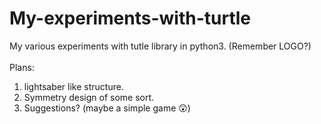 # My-experiments-with-turtle
My various experiments with tutle library in python3. (Remember LOGO?)<br>
<br/>
Plans: <br/>
1. lightsaber like structure.<br/>
2. Symmetry design of some sort.<br/>
3. Suggestions? (maybe a simple game 😲)<br/>
